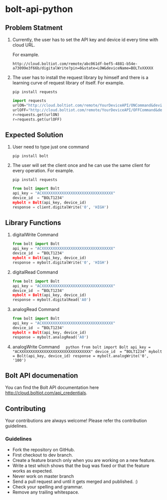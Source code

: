 # bolt-api-python

## Problem Statment

1. Currently, the user has to set the API key and  device id every time with cloud URL.

    For example.
    
    `http://cloud.boltiot.com/remote/abc061df-bef5-4881-b54e-a73099e3f66b/digitalWrite?pin=0&state=LOW&deviceName=BOLTxXXXXX`

2. The user has to install the request library by himself and there is a learning curve of request library of itself.
    For example.
    
    `pip install requests`
    ```python
    import requests 
    urlON="http://cloud.boltiot.com/remote/YourDeviceAPI/ONCommand&deviceName=BOLTxxxxxxx"
    urlOFF="http://cloud.boltiot.com/remote/YourDeviceAPI/OFFCommand&deviceName=BOLTxxxxxxx" 
    r=requests.get(urlON) 
    r=requests.get(urlOFF)
    ```
## Expected Solution

1. User need to type just one command

    `pip install bolt`
    

2. The user will set the client once and he can use the same client for every operation.
    For example.
    
    `pip install requests`
    ```python
    from bolt import Bolt
    api_key = "ACXXXXXXXXXXXXXXXXXXXXXXXXXXXXXXXX"
    device_id  = “BOLT1234"
    mybolt = Bolt(api_key, device_id)
    response = client.digitalWrite('0', 'HIGH')
    ```
##  Library Functions

1. digitalWrite Command
    
    ```python
    from bolt import Bolt
    api_key = "ACXXXXXXXXXXXXXXXXXXXXXXXXXXXXXXXX"
    device_id  = “BOLT1234"
    mybolt = Bolt(api_key, device_id)
    response = mybolt.digitalWrite('0', 'HIGH')
    ```
 2. digitalRead Command
    
    ```python
    from bolt import Bolt
    api_key = "ACXXXXXXXXXXXXXXXXXXXXXXXXXXXXXXXX"
    device_id  = “BOLT1234"
    mybolt = Bolt(api_key, device_id)
    response = mybolt.digitalRead('A0')
    ```
 3. analogRead Command
    
    ```python
    from bolt import Bolt
    api_key = "ACXXXXXXXXXXXXXXXXXXXXXXXXXXXXXXXX"
    device_id  = “BOLT1234"
    mybolt = Bolt(api_key, device_id)
    response = mybolt.analogRead('A0')
    ```
  3. analogWrite Command
    
    ```python
    from bolt import Bolt
    api_key = "ACXXXXXXXXXXXXXXXXXXXXXXXXXXXXXXXX"
    device_id  = “BOLT1234"
    mybolt = Bolt(api_key, device_id)
    response = mybolt.analogWrite('0', '100')
    ```

## Bolt API documenation

You can find the Bolt API documentation here http://cloud.boltiot.com/api_credentials.

## Contributing

Your contributions are always welcome! Please refer ths contribution guidelines. 

### Guidelines
* Fork the repository on GitHub.
* First checkout to dev branch.
* Create a feature branch only when you are working on a new feature. 
* Write a test which shows that the bug was fixed or that the feature works as expected.
* Never work on master branch
* Send a pull request and until it gets merged and published. :)
* Check your spelling and grammar.
* Remove any trailing whitespace.


